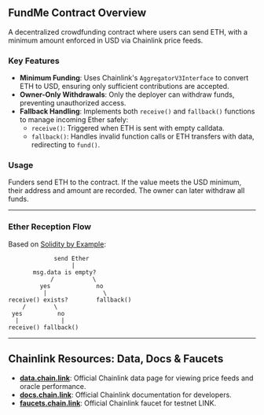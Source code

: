 ## FundMe Contract Overview

A decentralized crowdfunding contract where users can send ETH, with a minimum amount enforced in USD via Chainlink price feeds.

### Key Features
- **Minimum Funding**: Uses Chainlink's `AggregatorV3Interface` to convert ETH to USD, ensuring only sufficient contributions are accepted.
- **Owner-Only Withdrawals**: Only the deployer can withdraw funds, preventing unauthorized access.
- **Fallback Handling**: Implements both `receive()` and `fallback()` functions to manage incoming Ether safely:
  - `receive()`: Triggered when ETH is sent with empty calldata.
  - `fallback()`: Handles invalid function calls or ETH transfers with data, redirecting to `fund()`.

### Usage
Funders send ETH to the contract. If the value meets the USD minimum, their address and amount are recorded. The owner can later withdraw all funds.   

---

### Ether Reception Flow
Based on [Solidity by Example](https://solidity-by-example.org/fallback/):

```
             send Ether
                  |
       msg.data is empty?
            /           \
         yes             no
          |                \
receive() exists?        fallback()
    /        \  
 yes          no  
  |            |  
receive() fallback()  
```

---

## Chainlink Resources: Data, Docs & Faucets
- **[data.chain.link](https://data.chain.link)**: Official Chainlink data page for viewing price feeds and oracle performance.
- **[docs.chain.link](https://docs.chain.link)**: Official Chainlink documentation for developers.
- **[faucets.chain.link](https://faucets.chain.link)**: Official Chainlink faucet for testnet LINK.
